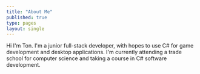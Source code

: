 ```yaml
---
title: "About Me"
published: true
type: pages
layout: single
---
```


Hi I'm Ton. I'm a junior full-stack developer, with hopes to use C# for game development and desktop applications. I'm currently attending a trade school for computer science and taking a course in C# software development.